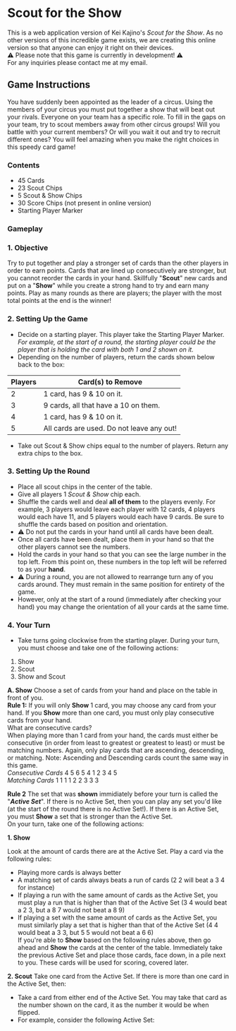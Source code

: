 # Scout for the Show
This is a web application version of Kei Kajino's *Scout for the Show*. As no other versions of this incredible game exists, we are creating this online version so that anyone can enjoy it right on their devices.
<br>
:warning: Please note that this game is currently in development! :warning:
<br>
For any inquiries please contact me at my email.

## Game Instructions
You have suddenly been appointed as the leader of a circus. Using the members of your circus you must put together a show that will beat out your rivals. Everyone on your team has a specific role. To fill in the gaps on your team, try to scout members away from other circus groups! Will you battle with your current members? Or will you wait it out and try to recruit different ones? You will feel amazing when you make the right choices in this speedy card game!

### Contents
- 45 Cards
- 23 Scout Chips
- 5 Scout & Show Chips
- 30 Score Chips (not present in online version)
- Starting Player Marker

### **Gameplay**
### 1. Objective
Try to put together and play a stronger set of cards than the other players in order to earn points. Cards that are lined up consecutively are stronger, but you cannot reorder the cards in your hand. Skillfully "**Scout**" new cards and put on a "**Show**" while you create a strong hand to try and earn many points. Play as many rounds as there are players; the player with the most total points at the end is the winner!

### 2. Setting Up the Game
- Decide on a starting player. This player take the Starting Player Marker.
*For example, at the start of a round, the starting player could be the player that is holding the card with both 1 and 2 shown on it.*
- Depending on the number of players, return the cards shown below back to the box:

| Players | Card(s) to Remove |
| ------- | --------------- |
| 2 | 1 card, has 9 & 10 on it. |
| 3 | 9 cards, all that have a 10 on them. |
| 4 | 1 card, has 9 & 10 on it. |
| 5 | All cards are used. Do not leave any out! |

- Take out Scout & Show chips equal to the number of players. Return any extra chips to the box.

### 3. Setting Up the Round
- Place all scout chips in the center of the table.
- Give all players 1 *Scout & Show* chip each.
- Shuffle the cards well and deal **all of them** to the players evenly. For example, 3 players would leave each player with 12 cards, 4 players would each have 11, and 5 players would each have 9 cards. Be sure to shuffle the cards based on position and orientation.
- :warning: Do not put the cards in your hand until all cards have been dealt.
- Once all cards have been dealt, place them in your hand so that the other players cannot see the numbers.
- Hold the cards in your hand so that you can see the large number in the top left. From this point on, these numbers in the top left will be referred to as your **hand**.
- :warning: During a round, you are not allowed to rearrange turn any of you cards around. They must remain in the same position for entirety of the game.
- However, only at the start of a round (immediately after checking your hand) you may change the orientation of all your cards at the same time.

### 4. Your Turn
- Take turns going clockwise from the starting player. During your turn, you must choose and take one of the following actions:
1. Show
2. Scout
3. Show and Scout

**A. Show**
Choose a set of cards from your hand and place on the table in front of you.
<br>
**Rule 1:**
If you will only **Show** 1 card, you may choose any card from your hand. If you **Show** more than one card, you must only play consecutive cards from your hand.<br>
What are consecutive cards?<br>
When playing more than 1 card from your hand, the cards must either be consecutive (in order from least to greatest or greatest to least) or must be matching numbers. Again, only play cards that are ascending, descending, or matching. Note: Ascending and Descending cards count the same way in this game.<br>
*Consecutive Cards*
4 5 6
5 4
1 2 3 4 5<br>
*Matching Cards*
1 1 1 1
2 2
3 3 3<br>

**Rule 2**
The set that was **shown** immidiately before your turn is called the "***Active Set***". If there is no Active Set, then you can play any set you'd like (at the start of the round there is no Active Set!). If there is an Active Set, you must **Show** a set that is stronger than the Active Set.<br>
On your turn, take one of the following actions:

**1. Show**

Look at the amount of cards there are at the Active Set. Play a card via the following rules:
- Playing more cards is always better
- A matching set of cards always beats a run of cards (2 2 will beat a 3 4 for instance)
- If playing a run with the same amount of cards as the Active Set, you must play a run that is higher than that of the Active Set (3 4 would beat a 2 3, but a 8 7 would not beat a 8 9)
- If playing a set with the same amount of cards as the Active Set, you must similarly play a set that is higher than that of the Active Set (4 4 would beat a 3 3, but 5 5 would not beat a 6 6)<br>
If you're able to **Show** based on the following rules above, then go ahead and **Show** the cards at the center of the table. Immediately take the previous Active Set and place those cards, face down, in a pile next to you. These cards will be used for scoring, covered later.<br>

**2. Scout**
Take one card from the Active Set. If there is more than one card in the Active Set, then:

- Take a card from either end of the Active Set. You may take that card as the number shown on the card, it as the number it would be when flipped.
- For example, consider the following Active Set:




